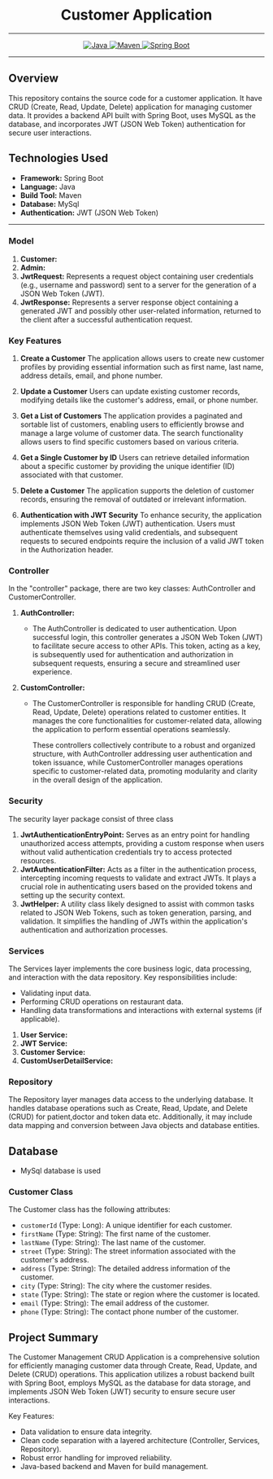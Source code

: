 # <h1 align = "center"> Customer Application</h1>
___ 
<p align="center">
<a href="Java url">
    <img alt="Java" src="https://img.shields.io/badge/Java->=8-darkblue.svg" />
</a>
<a href="Maven url" >
    <img alt="Maven" src="https://img.shields.io/badge/maven-4.0-brightgreen.svg" />
</a>
<a href="Spring Boot url" >
    <img alt="Spring Boot" src="https://img.shields.io/badge/Spring Boot-3.1.3-brightgreen.svg" />
</a>

</p>


---

<p align="left">

## Overview
This repository contains the source code for a customer application. It have CRUD (Create, Read, Update, Delete) application for managing customer data. It provides a backend API built with Spring Boot, uses MySQL as the database, and incorporates JWT (JSON Web Token) authentication for secure user interactions.

## Technologies Used

- **Framework:** Spring Boot
- **Language:** Java
- **Build Tool:** Maven
- **Database:** MySql
- **Authentication:** JWT (JSON Web Token)
---
### Model
1. **Customer:**
2. **Admin:**
3. **JwtRequest:** Represents a request object containing user credentials (e.g., username and password) sent to a server for the generation of a JSON Web Token (JWT).
4. **JwtResponse:** Represents a server response object containing a generated JWT and possibly other user-related information, returned to the client after a successful authentication request.

### Key Features

1. **Create a Customer**
The application allows users to create new customer profiles by providing essential information such as first name, last name, address details, email, and phone number.

2. **Update a Customer**
Users can update existing customer records, modifying details like the customer's address, email, or phone number.

3. **Get a List of Customers**
The application provides a paginated and sortable list of customers, enabling users to efficiently browse and manage a large volume of customer data. The search functionality allows users to find specific customers based on various criteria.

4. **Get a Single Customer by ID**
Users can retrieve detailed information about a specific customer by providing the unique identifier (ID) associated with that customer.

5. **Delete a Customer**
The application supports the deletion of customer records, ensuring the removal of outdated or irrelevant information.

6. **Authentication with JWT Security**
To enhance security, the application implements JSON Web Token (JWT) authentication. Users must authenticate themselves using valid credentials, and subsequent requests to secured endpoints require the inclusion of a valid JWT token in the Authorization header.

    
### Controller
In the "controller" package, there are two key classes: AuthController and CustomerController.
1. **AuthController:**
   
   - The AuthController is dedicated to user authentication. Upon successful login, this controller generates a JSON Web Token (JWT) to facilitate secure access to other APIs. This token, acting as a key, is 
     subsequently used for authentication and authorization in subsequent requests, ensuring a secure and streamlined user experience.

2. **CustomController:**
   - The CustomerController is responsible for handling CRUD (Create, Read, Update, Delete) operations related to customer entities. It manages the core functionalities for customer-related data, allowing the 
     application to perform essential operations seamlessly.

     These controllers collectively contribute to a robust and organized structure, with AuthController addressing user authentication and token issuance, while CustomerController manages operations specific to 
     customer-related data, promoting modularity and clarity in the overall design of the application.

    
### Security
The security layer package consist of three class
1. **JwtAuthenticationEntryPoint:**
   Serves as an entry point for handling unauthorized access attempts, providing a custom response when users without valid authentication credentials try to access protected resources.
2. **JwtAuthenticationFilter:**
   Acts as a filter in the authentication process, intercepting incoming requests to validate and extract JWTs. It plays a crucial role in authenticating users based on the provided tokens and setting up the 
   security context.
3. **JwtHelper:**
   A utility class likely designed to assist with common tasks related to JSON Web Tokens, such as token generation, parsing, and validation. It simplifies the handling of JWTs within the application's 
   authentication and authorization processes.
   
   
### Services
The Services layer implements the core business logic, data processing, and interaction with the data repository. Key responsibilities include:

- Validating input data.
- Performing CRUD operations on restaurant data.
- Handling data transformations and interactions with external systems (if applicable).
  
1. **User Service:**
2. **JWT Service:**
3. **Customer Service:**
4. **CustomUserDetailService:**

### Repository

The Repository layer manages data access to the underlying database. It handles database operations such as Create, Read, Update, and Delete (CRUD) for patient,doctor and token data etc. Additionally, it may include data mapping and conversion between Java objects and database entities.

## Database
- MySql database is used


### Customer Class

The Customer class has the following attributes:

- `customerId` (Type: Long): A unique identifier for each customer.
- `firstName` (Type: String): The first name of the customer.
- `lastName` (Type: String): The last name of the customer.
- `street` (Type: String): The street information associated with the customer's address.
- `address` (Type: String): The detailed address information of the customer.
- `city` (Type: String): The city where the customer resides.
- `state` (Type: String): The state or region where the customer is located.
- `email` (Type: String): The email address of the customer.
- `phone` (Type: String): The contact phone number of the customer.

## Project Summary

The Customer Management CRUD Application is a comprehensive solution for efficiently managing customer data through Create, Read, Update, and Delete (CRUD) operations. This application utilizes a robust backend built with Spring Boot, employs MySQL as the database for data storage, and implements JSON Web Token (JWT) security to ensure secure user interactions.

Key Features:

- Data validation to ensure data integrity.
- Clean code separation with a layered architecture (Controller, Services, Repository).
- Robust error handling for improved reliability.
- Java-based backend and Maven for build management.
